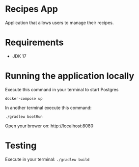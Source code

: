 # Recipes App

Application that allows users to manage their recipes.

# Requirements

- JDK 17

# Running the application locally

Execute this command in your terminal to start Postgres
```
docker-compose up
```

In another terminal execute this command:
```
./gradlew bootRun
```

Open your brower on: http://localhost:8080

# Testing

Execute in your terminal: `./gradlew build`